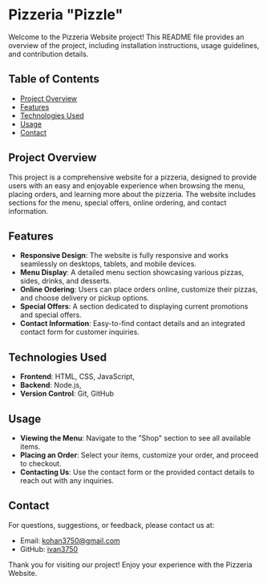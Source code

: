 # Pizzeria "Pizzle"

Welcome to the Pizzeria Website project! This README file provides an overview of the project, including installation instructions, usage guidelines, and contribution details.

## Table of Contents

- [Project Overview](#project-overview)
- [Features](#features)
- [Technologies Used](#technologies-used)
- [Usage](#usage)
- [Contact](#contact)

## Project Overview

This project is a comprehensive website for a pizzeria, designed to provide users with an easy and enjoyable experience when browsing the menu, placing orders, and learning more about the pizzeria. The website includes sections for the menu, special offers, online ordering, and contact information.

## Features

- **Responsive Design**: The website is fully responsive and works seamlessly on desktops, tablets, and mobile devices.
- **Menu Display**: A detailed menu section showcasing various pizzas, sides, drinks, and desserts.
- **Online Ordering**: Users can place orders online, customize their pizzas, and choose delivery or pickup options.
- **Special Offers**: A section dedicated to displaying current promotions and special offers.
- **Contact Information**: Easy-to-find contact details and an integrated contact form for customer inquiries.

## Technologies Used

- **Frontend**: HTML, CSS, JavaScript,
- **Backend**: Node.js,
- **Version Control**: Git, GitHub

## Usage

- **Viewing the Menu**: Navigate to the "Shop" section to see all available items.
- **Placing an Order**: Select your items, customize your order, and proceed to checkout.
- **Contacting Us**: Use the contact form or the provided contact details to reach out with any inquiries.

## Contact

For questions, suggestions, or feedback, please contact us at:
- Email: kohan3750@gmail.com
- GitHub: [ivan3750](https://github.com/ivan3750)

Thank you for visiting our project! Enjoy your experience with the Pizzeria Website.